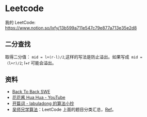 # Leetcode

我的 LeetCode: https://www.notion.so/lxfy/13b599a711e547c79e877a713e35e2d8

## 二分查找

取得二分值： `mid = l+(r-l)/2`,这样的写法是防止溢出。如果写成` mid = （l+r)/2`; l+r 可能会溢出。

## 资料

- [Back To Back SWE](https://www.youtube.com/channel/UCmJz2DV1a3yfgrR7GqRtUUA)
- [花花酱 Hua Hua - YouTube](https://www.youtube.com/user/xxfflower)
- [开篇词 - labuladong 的算法小抄](https://labuladong.github.io/algo)
- [吴师兄学算法](https://blog.algomooc.com/)：LeetCode 上面的题目分类汇总，[Ref](https://twitter.com/knowledgefxg/status/1772629391547175000)。
